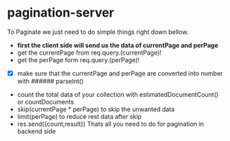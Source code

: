 # pagination-server
To Paginate we just need to do simple things right down bellow.
+ **first the client side will send us the data of currentPage and perPage**
+ get the currentPage from req.query.(currentPage)!
+ get the perPage form req.query.(perPage)!
- [x] make sure that the currentPage and perPage are converted into number with ###### parseInt()
+ count the total data of your collection with estimatedDocumentCount() or countDocuments
+ skip(currentPage * perPage) to skip the unwanted data
+ limit(perPage) to reduce rest data after skip
+ res.send({count,result})
Thats all you need to do for pagination in backend side
